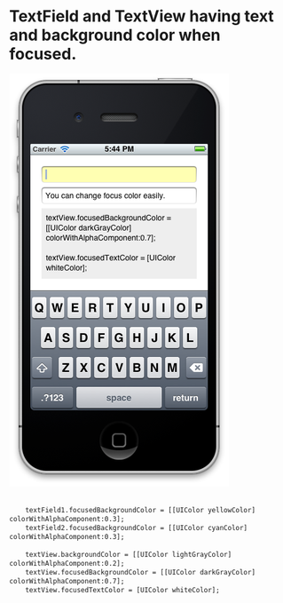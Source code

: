 TextField and TextView having text and background color when focused.
==========================

![Alt text](/main.png)

<pre><code>
	textField1.focusedBackgroundColor = [[UIColor yellowColor] colorWithAlphaComponent:0.3];
	textField2.focusedBackgroundColor = [[UIColor cyanColor] colorWithAlphaComponent:0.3];
	
	textView.backgroundColor = [[UIColor lightGrayColor] colorWithAlphaComponent:0.2];
	textView.focusedBackgroundColor = [[UIColor darkGrayColor] colorWithAlphaComponent:0.7];
	textView.focusedTextColor = [UIColor whiteColor];
</code></pre>
